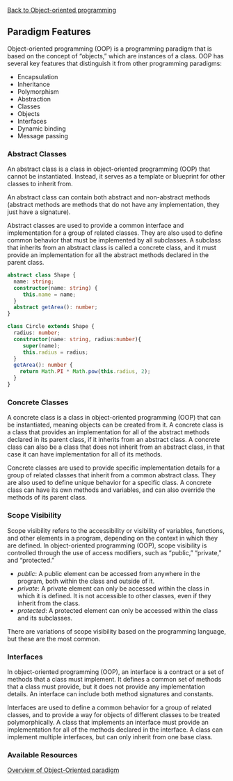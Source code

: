 [Back to Object-oriented programming](03-object-oriented-programming.md)
## Paradigm Features
Object-oriented programming (OOP) is a programming paradigm that is based on the concept of “objects,” which are instances of a class. OOP has several key features that distinguish it from other programming paradigms:
- Encapsulation
- Inheritance
- Polymorphism
- Abstraction
- Classes
- Objects
- Interfaces
- Dynamic binding
- Message passing
### Abstract Classes
An abstract class is a class in object-oriented programming (OOP) that cannot be instantiated. Instead, it serves as a template or blueprint for other classes to inherit from.

An abstract class can contain both abstract and non-abstract methods (abstract methods are methods that do not have any implementation, they just have a signature).

Abstract classes are used to provide a common interface and implementation for a group of related classes. They are also used to define common behavior that must be implemented by all subclasses. A subclass that inherits from an abstract class is called a concrete class, and it must provide an implementation for all the abstract methods declared in the parent class.

```TypeScript
abstract class Shape {
  name: string;
  constructor(name: string) {
     this.name = name;
  }
  abstract getArea(): number;
}

class Circle extends Shape {
  radius: number;
  constructor(name: string, radius:number){
     super(name);
     this.radius = radius;
  }
  getArea(): number {
    return Math.PI * Math.pow(this.radius, 2);
  }
}
```

### Concrete Classes
A concrete class is a class in object-oriented programming (OOP) that can be instantiated, meaning objects can be created from it. A concrete class is a class that provides an implementation for all of the abstract methods declared in its parent class, if it inherits from an abstract class. A concrete class can also be a class that does not inherit from an abstract class, in that case it can have implementation for all of its methods.

Concrete classes are used to provide specific implementation details for a group of related classes that inherit from a common abstract class. They are also used to define unique behavior for a specific class. A concrete class can have its own methods and variables, and can also override the methods of its parent class.

### Scope Visibility
Scope visibility refers to the accessibility or visibility of variables, functions, and other elements in a program, depending on the context in which they are defined. In object-oriented programming (OOP), scope visibility is controlled through the use of access modifiers, such as “public,” “private,” and “protected.”

- _public_: A public element can be accessed from anywhere in the program, both within the class and outside of it.
- _private_: A private element can only be accessed within the class in which it is defined. It is not accessible to other classes, even if they inherit from the class.
- _protected_: A protected element can only be accessed within the class and its subclasses.

There are variations of scope visibility based on the programming language, but these are the most common.

### Interfaces
In object-oriented programming (OOP), an interface is a contract or a set of methods that a class must implement. It defines a common set of methods that a class must provide, but it does not provide any implementation details. An interface can include both method signatures and constants.

Interfaces are used to define a common behavior for a group of related classes, and to provide a way for objects of different classes to be treated polymorphically. A class that implements an interface must provide an implementation for all of the methods declared in the interface. A class can implement multiple interfaces, but can only inherit from one base class.

### Available Resources

[Overview of Object-Oriented paradigm](https://www.tutorialspoint.com/software_architecture_design/object_oriented_paradigm.htm)